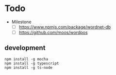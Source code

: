 # Todo

- Milestone
  - [ ] <https://www.npmjs.com/package/wordnet-db>
  - [ ] <https://github.com/moos/wordpos>

## development

```shell
npm install -g mocha
npm install -g typescript
npm install -g ts-node
```
